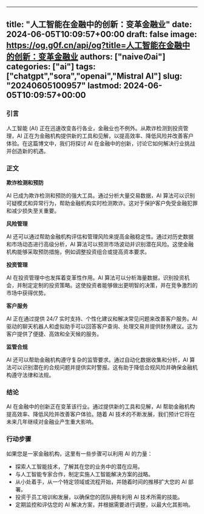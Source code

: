 
---
title: "人工智能在金融中的创新：变革金融业"
date: 2024-06-05T10:09:57+00:00
draft: false
image: https://og.g0f.cn/api/og?title=人工智能在金融中的创新：变革金融业
authors: ["naiveのai"]
categories: ["ai"]
tags: ["chatgpt","sora","openai","Mistral AI"]
slug: "20240605100957"
lastmod: 2024-06-05T10:09:57+00:00
---
### 引言

人工智能 (AI) 正在迅速改变各行各业，金融业也不例外。从欺诈检测到投资管理，AI 正在为金融机构提供新的工具和见解，以提高效率、降低风险并改善客户体验。在这篇博文中，我们将探讨 AI 在金融中的创新，讨论它如何解决行业挑战并创造新的机遇。

### 正文

**欺诈检测和预防**

AI 已成为欺诈检测和预防的强大工具。通过分析大量交易数据，AI 算法可以识别可疑模式和异常行为，帮助金融机构实时检测欺诈。这对于保护客户免受金融犯罪和减少损失至关重要。

**风险管理**

AI 还可以通过帮助金融机构评估和管理风险来提高金融稳定性。通过对历史数据和市场动态进行高级分析，AI 算法可以预测市场波动并识别潜在风险。这使金融机构能够采取预防措施，例如调整投资组合或提高资本要求。

**投资管理**

AI 在投资管理中也发挥着变革性作用。AI 算法可以分析海量数据，识别投资机会，并制定定制的投资策略。这使投资者能够做出更明智的决策，并在竞争激烈的市场中获得优势。

**客户服务**

AI 正在通过提供 24/7 实时支持、个性化建议和解决常见问题来改善客户服务。AI 驱动的聊天机器人和虚拟助手可以回答客户查询、处理交易并提供财务建议。这为客户提供了便捷、高效和全天候的服务。

**监管合规**

AI 还可以帮助金融机构遵守复杂的监管要求。通过自动化数据收集和分析，AI 算法可以识别潜在的合规问题并提供实时警报。这有助于降低合规风险并确保金融机构遵守法律和法规。

### 结论

AI 在金融中的创新正在变革该行业。通过提供新的工具和见解，AI 帮助金融机构提高效率、降低风险并改善客户体验。随着 AI 技术的不断发展，我们预计它将在未来几年继续对金融业产生重大影响。

### 行动步骤

如果您是一家金融机构，这里有一些步骤可以利用 AI 的力量：

* 探索人工智能技术，了解其在您的业务中的潜在应用。
* 与人工智能专家合作，制定实施人工智能解决方案的战略。
* 从小处着手，从一个特定领域或流程开始，并随着时间的推移扩大您的 AI 部署。
* 投资于员工培训和发展，以确保您的团队拥有利用 AI 技术所需的技能。
* 定期监控和评估您的 AI 解决方案，并根据需要进行调整，以最大化其影响。